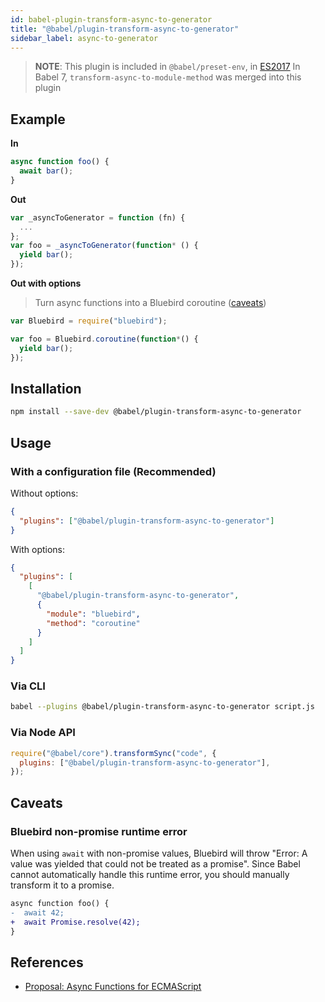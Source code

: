 ```yaml
---
id: babel-plugin-transform-async-to-generator
title: "@babel/plugin-transform-async-to-generator"
sidebar_label: async-to-generator
---
```


> **NOTE**: This plugin is included in `@babel/preset-env`, in [ES2017](https://github.com/tc39/proposals/blob/master/finished-proposals.md)
> In Babel 7, `transform-async-to-module-method` was merged into this plugin

## Example

**In**

```js title="JavaScript"
async function foo() {
  await bar();
}
```

**Out**

```js title="JavaScript"
var _asyncToGenerator = function (fn) {
  ...
};
var foo = _asyncToGenerator(function* () {
  yield bar();
});
```

**Out with options**

> Turn async functions into a Bluebird coroutine ([caveats](#bluebird-non-promise-runtime-error))

```js title="JavaScript"
var Bluebird = require("bluebird");

var foo = Bluebird.coroutine(function*() {
  yield bar();
});
```

## Installation

```sh title="Shell"
npm install --save-dev @babel/plugin-transform-async-to-generator
```

## Usage

### With a configuration file (Recommended)

Without options:

```json title="babel.config.json"
{
  "plugins": ["@babel/plugin-transform-async-to-generator"]
}
```

With options:

```json title="babel.config.json"
{
  "plugins": [
    [
      "@babel/plugin-transform-async-to-generator",
      {
        "module": "bluebird",
        "method": "coroutine"
      }
    ]
  ]
}
```

### Via CLI

```sh title="Shell"
babel --plugins @babel/plugin-transform-async-to-generator script.js
```

### Via Node API

```js title="JavaScript"
require("@babel/core").transformSync("code", {
  plugins: ["@babel/plugin-transform-async-to-generator"],
});
```

## Caveats

### Bluebird non-promise runtime error

When using `await` with non-promise values, Bluebird will throw "Error: A value was yielded that could not be treated as a promise". Since Babel cannot automatically handle this runtime error, you should manually transform it to a promise.

```diff
async function foo() {
-  await 42;
+  await Promise.resolve(42);
}
```

## References

- [Proposal: Async Functions for ECMAScript](https://github.com/tc39/ecmascript-asyncawait)
